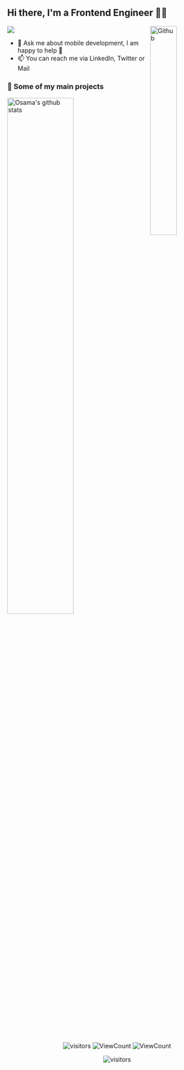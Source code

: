 ## Hi there, I'm a Frontend Engineer 👨‍💻

![](https://img.shields.io/badge/Frontend-Engineer-sucess)
<img width="35%" align="right" alt="Github" src="https://raw.githubusercontent.com/onimur/.github/master/.resources/git-header.svg" />

- 💬 Ask me about mobile development, I am happy to help 🤝
- 📫 You can reach me via LinkedIn, Twitter or Mail

### 🚀 Some of my main projects
 

    
<img width="55%" alt="Osama's github stats" src="https://github-readme-stats.vercel.app/api?username=osamamammar&show_icons=true&hide_border=true&title_color=000000" />

<p align="center" >
  <img alt="visitors" src="https://img.shields.io/badge/-LinkedIn-blue?style=flat&logo=Linkedin&logoColor=white&link=https://linkedin.com/in/osamamammar/" />
  <img alt="ViewCount" src="https://img.shields.io/badge/-Twitter-1ca0f1?style=flat&labelColor=1ca0f1&logo=twitter&logoColor=white&link=https://twitter.com/osamamammar" />
  <img alt="ViewCount" src="https://img.shields.io/badge/-Gmail-c14438?style=flat&logo=Gmail&logoColor=white&link=mailto:osamaammar29@gmail.com" />
</p>
<p align="center" >
  <img alt="visitors" src="https://visitor-badge.glitch.me/badge?page_id=osamamammar.visitor.svg" />
</p>
